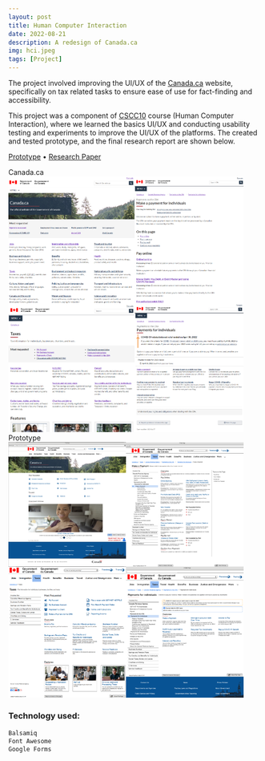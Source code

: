 ```yaml
---
layout: post
title: Human Computer Interaction
date: 2022-08-21
description: A redesign of Canada.ca
img: hci.jpeg
tags: [Project]
---
```


The project involved improving the UI/UX of the [Canada.ca] website, specifically on tax related tasks to ensure ease of use for fact-finding and accessibility.

This project was a component of [CSCC10] course (Human Computer Interaction), where we learned the basics UI/UX and conducting usability testing and experiments to improve the UI/UX of the platforms. The created and tested prototype, and the final research report are shown below.

[Prototype] &#8226; [Research Paper]

<div class="multiple-demo-container">
  <div class="demo-with-title">
    <div class="title">Canada.ca</div>
    <img src="../assets/img/canadaca.png" class="border" width="470px" height="510px" alt="Canada.ca"/>
  </div>

  <div class="demo-with-title">
    <div class="title">Prototype</div>
    <img src="../assets/img/prototype.png" class="border" width="470px" height="510px" alt="Prototype"/>
  </div>
</div>

### **Technology used:**

```
Balsamiq
Font Awesome
Google Forms
```

[canada.ca]: https://www.canada.ca/en.html
[cscc10]: https://utsc.calendar.utoronto.ca/course/cscc10h3
[prototype]: https://drive.google.com/file/d/1TFbnYl9CeVeGN0HWJz0G_RFyBXQROaEc/view?usp=sharing
[research paper]: https://docs.google.com/document/d/1WWOwEP-bvkVt0_LQTETAbBbGMxfIm3gcjsJsli3ia6k/edit?usp=sharing

